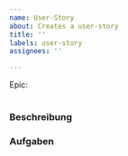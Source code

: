 ```yaml
---
name: User-Story
about: Creates a user-story
title: ''
labels: user-story
assignees: ''

---
```


Epic: 
#

### Beschreibung

### Aufgaben

